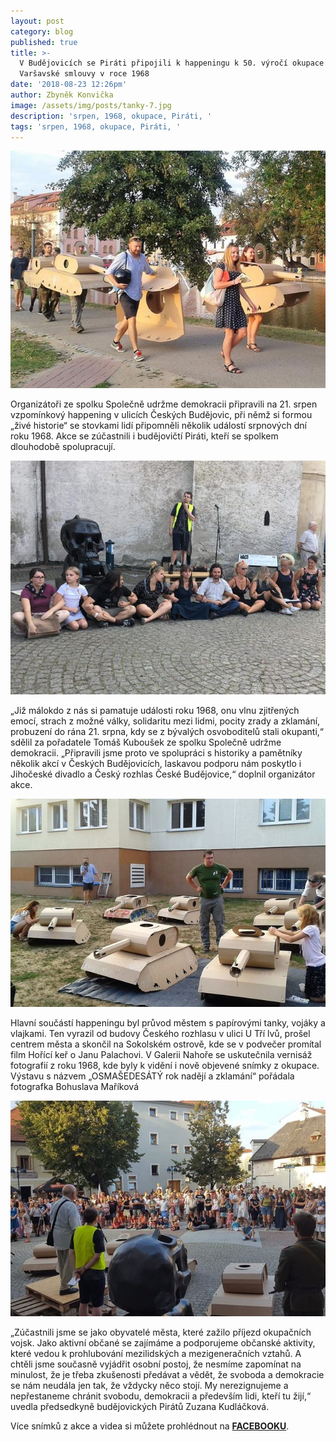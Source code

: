 ```yaml
---
layout: post
category: blog
published: true
title: >-
  V Budějovicích se Piráti připojili k happeningu k 50. výročí okupace vojsky
  Varšavské smlouvy v roce 1968
date: '2018-08-23 12:26pm'
author: Zbyněk Konvička
image: /assets/img/posts/tanky-7.jpg
description: 'srpen, 1968, okupace, Piráti, '
tags: 'srpen, 1968, okupace, Piráti, '
---
```

![null](/assets/img/posts/tanky-1.jpg)

Organizátoři ze spolku Společně udržme demokracii připravili na 21. srpen vzpomínkový happening v ulicích Českých Budějovic, při němž si formou „živé historie“ se stovkami lidí připomněli několik událostí srpnových dní roku 1968. Akce se zúčastnili i budějovičtí Piráti, kteří se spolkem dlouhodobě spolupracují.

![null](/assets/img/posts/tanky-6.jpg)

„Již málokdo z nás si pamatuje události roku 1968, onu vlnu zjitřených emocí, strach z možné války, solidaritu mezi lidmi, pocity zrady a zklamání, probuzení do rána 21. srpna, kdy se z bývalých osvoboditelů stali okupanti,“ sdělil za pořadatele Tomáš Kuboušek ze spolku Společně udržme demokracii. „Připravili jsme proto ve spolupráci s historiky a pamětníky několik akcí v Českých Budějovicích, laskavou podporu nám poskytlo i Jihočeské divadlo a Český rozhlas České Budějovice,“ doplnil organizátor akce.

![null](/assets/img/posts/tanky-2.jpg)

Hlavní součástí happeningu byl průvod městem s papírovými tanky, vojáky a vlajkami. Ten vyrazil od budovy Českého rozhlasu v ulici U Tří lvů, prošel centrem města a skončil na Sokolském ostrově, kde se v podvečer promítal film Hořící keř o Janu Palachovi. V Galerii Nahoře se uskutečnila vernisáž fotografií z roku 1968, kde byly k vidění i nově objevené snímky z okupace. Výstavu s názvem „OSMAŠEDESÁTÝ rok nadějí a zklamání“ pořádala fotografka Bohuslava Maříková

![](/assets/img/posts/obr.jpg)

„Zúčastnili jsme se jako obyvatelé města, které zažilo příjezd okupačních vojsk. Jako aktivní občané se zajímáme a podporujeme občanské aktivity, které vedou k prohlubování mezilidských a mezigeneračních vztahů. A chtěli jsme současně vyjádřit osobní postoj, že nesmíme zapomínat na minulost, že je třeba zkušenosti předávat a vědět, že svoboda a demokracie se nám neudála jen tak, že vždycky něco stojí. My nerezignujeme a nepřestaneme chránit svobodu, demokracii a především lidi, kteří tu žijí,“ uvedla předsedkyně budějovických Pirátů Zuzana Kudláčková.

Více snímků z akce a videa si můžete prohlédnout na [**FACEBOOKU**](https://www.facebook.com/events/1908271072807049/).

